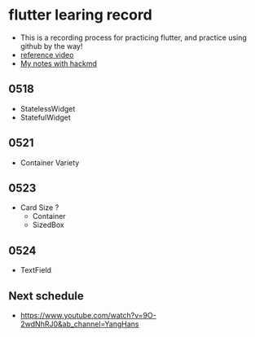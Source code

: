 # flutter learing record
- This is a recording process for practicing flutter, and practice using github by the way!
- [reference video](https://www.youtube.com/watch?v=HFyBIYTJBsA&list=PLt85kdOx9ozWwcy6FVOquYNMah12FTWbP&index=5&ab_channel=YangHans)
- [My notes with hackmd](https://hackmd.io/z_qwaujETxWyczMbfPjsDQ?view#%E7%B6%B2%E7%AB%99)

## 0518
- StatelessWidget
- StatefulWidget
    
## 0521
- Container Variety

## 0523
- Card Size ?
    - Container 
    - SizedBox
## 0524
- TextField


## Next schedule
- https://www.youtube.com/watch?v=9O-2wdNhRJ0&ab_channel=YangHans



